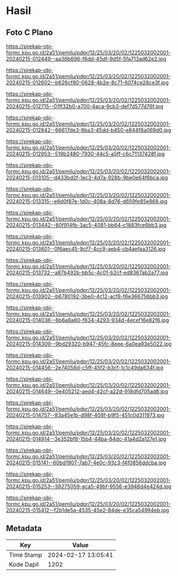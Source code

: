 # Hasil

## Foto C Plano

https://sirekap-obj-formc.kpu.go.id/2a51/pemilu/pdpr/12/25/03/20/02/1225032002001-20240215-012449--aa36b696-f6dd-45df-9d5f-5fa713ad62e2.jpg

https://sirekap-obj-formc.kpu.go.id/2a51/pemilu/pdpr/12/25/03/20/02/1225032002001-20240215-012602--b626cf80-0628-4b2e-8c71-6074ce28ce3f.jpg

https://sirekap-obj-formc.kpu.go.id/2a51/pemilu/pdpr/12/25/03/20/02/1225032002001-20240215-012715--01ff32b0-a700-4aca-9cb3-def7d577d76f.jpg

https://sirekap-obj-formc.kpu.go.id/2a51/pemilu/pdpr/12/25/03/20/02/1225032002001-20240215-012842--66617de3-8ba3-45dd-b450-e844f8a069d0.jpg

https://sirekap-obj-formc.kpu.go.id/2a51/pemilu/pdpr/12/25/03/20/02/1225032002001-20240215-012953--519b2480-7930-44c5-a5ff-c6c71137428f.jpg

https://sirekap-obj-formc.kpu.go.id/2a51/pemilu/pdpr/12/25/03/20/02/1225032002001-20240215-013105--d433bd2f-1ec3-4d7a-928b-9be0e64f6bca.jpg

https://sirekap-obj-formc.kpu.go.id/2a51/pemilu/pdpr/12/25/03/20/02/1225032002001-20240215-013315--e6d0f87e-1d0c-408a-8d76-d659fe85e868.jpg

https://sirekap-obj-formc.kpu.go.id/2a51/pemilu/pdpr/12/25/03/20/02/1225032002001-20240215-013442--80f914fb-3ac5-4081-bb64-c1883fce6bb3.jpg

https://sirekap-obj-formc.kpu.go.id/2a51/pemilu/pdpr/12/25/03/20/02/1225032002001-20240215-013601--0f6aec45-9cf7-4cc9-aeb4-cb4aefaa3126.jpg

https://sirekap-obj-formc.kpu.go.id/2a51/pemilu/pdpr/12/25/03/20/02/1225032002001-20240215-013732--a87b492b-bb5c-4c01-b2cf-ed8367ab2a77.jpg

https://sirekap-obj-formc.kpu.go.id/2a51/pemilu/pdpr/12/25/03/20/02/1225032002001-20240215-013902--b6780192-3be0-4c12-acf8-f6e366756bb3.jpg

https://sirekap-obj-formc.kpu.go.id/2a51/pemilu/pdpr/12/25/03/20/02/1225032002001-20240215-014036--6b6a8a80-f834-4293-934d-4ecef16e82f6.jpg

https://sirekap-obj-formc.kpu.go.id/2a51/pemilu/pdpr/12/25/03/20/02/1225032002001-20240215-014309--9bd29320-b947-45fc-8eee-6a0ea93e5022.jpg

https://sirekap-obj-formc.kpu.go.id/2a51/pemilu/pdpr/12/25/03/20/02/1225032002001-20240215-014456--2e74058d-c5ff-45f2-b3cf-1c1c49da634f.jpg

https://sirekap-obj-formc.kpu.go.id/2a51/pemilu/pdpr/12/25/03/20/02/1225032002001-20240215-014649--0e405212-aed4-42cf-a22d-918dfd705ad8.jpg

https://sirekap-obj-formc.kpu.go.id/2a51/pemilu/pdpr/12/25/03/20/02/1225032002001-20240215-014757--83a45e1b-d98f-408f-b9f5-451c0d311973.jpg

https://sirekap-obj-formc.kpu.go.id/2a51/pemilu/pdpr/12/25/03/20/02/1225032002001-20240215-014914--3e352bf8-15b4-44ba-84dc-41a4d2a127e1.jpg

https://sirekap-obj-formc.kpu.go.id/2a51/pemilu/pdpr/12/25/03/20/02/1225032002001-20240215-015141--60bd1907-7ab7-4e0c-93c3-f4f0856ddcba.jpg

https://sirekap-obj-formc.kpu.go.id/2a51/pemilu/pdpr/12/25/03/20/02/1225032002001-20240215-015253--38275059-aca5-49bf-9556-e3948d4e424d.jpg

https://sirekap-obj-formc.kpu.go.id/2a51/pemilu/pdpr/12/25/03/20/02/1225032002001-20240215-015412--f2b1de5a-4535-45e2-84de-e35ca54994eb.jpg


## Metadata

| Key        | Value               |
| ---------- | ------------------- |
| Time Stamp | 2024-02-17 13:05:41 |
| Kode Dapil | 1202                |



